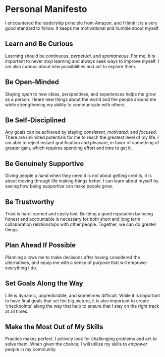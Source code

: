 # Personal Manifesto

I encountered the leadership principle from Amazon, and I think it is a very good standard to follow. It keeps me motivational and humble about myself.

## Learn and Be Curious
Learning should be _continuous_, _perpetual_, and _spontaneous_. For me, It is important to never stop learning and always seek ways to improve myself. I am also curious about new possibilities and act to explore them.

## Be Open-Minded
Staying _open_ to new ideas, perspectives, and experiences helps me grow as a person. I learn new things about the world and the people around me while strengthening my ability to communicate with others.

## Be Self-Disciplined
Any goals can be achieved by staying _consistent_, _motivated_, and _focused_. There are unlimited potentials for me to reach the greatest level of my life. I am able to reject instant gratification and pleasure, in favor of something of greater gain, which requires spending effort and time to get it.

## Be Genuinely Supportive
Giving people a hand when they need it is _not_ about getting credits, it is about moving through life making things better. I can learn about myself by seeing how being supportive can make people grow.

## Be Trustworthy
Trust is hard-earned and easily lost. Building a good reputation by being honest and accountable is necessary for both short and long term collaboration relationships with other people. Together, we can do greater things.

## Plan Ahead If Possible
Planning allows me to make decisions after having considered the alternatives, and equip me with a sense of purpose that will empower everything I do.

## Set Goals Along the Way
Life is dynamic, unpredictable, and sometimes difficult. While it is important to have final goals that set the big picture, it is also important to create ‘checkpoints’ along the way that help to ensure that I stay on the right track at all times. 

## Make the Most Out of My Skills
Practice makes perfect. I actively look for challenging problems and act to solve them. When given the chance, I will utilize my skills to _empower_ people in my community.
